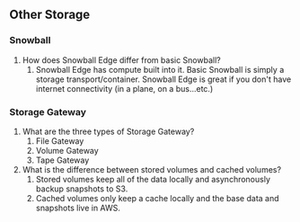 ## Other Storage

### Snowball
1. How does Snowball Edge differ from basic Snowball?
    1. Snowball Edge has compute built into it. Basic Snowball is simply a storage transport/container. Snowball Edge is great if you don't have internet connectivity (in a plane, on a bus...etc.)

### Storage Gateway
1. What are the three types of Storage Gateway?
    1. File Gateway
    2. Volume Gateway
    3. Tape Gateway
2. What is the difference between stored volumes and cached volumes?
    1. Stored volumes keep all of the data locally and asynchronously backup snapshots to S3.
    2. Cached volumes only keep a cache locally and the base data and snapshots live in AWS.
